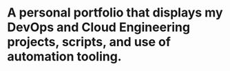 # A personal portfolio that displays my DevOps and Cloud Engineering projects, scripts, and use of automation tooling.
